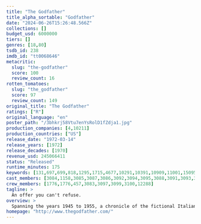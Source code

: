 ```yaml
---
title: "The Godfather"
title_alpha_sortable: "Godfather"
date: "2024-06-26T15:26:48.566Z"
collections: []
budget_usd: 6000000
tiers: []
genres: [18,80]
tsdb_id: 238
imdb_id: "tt0068646"
metacritic:
  slug: "the-godfather"
  score: 100
  review_count: 16
rotten_tomatoes:
  slug: "the_godfather"
  score: 97
  review_count: 149
original_title: "The Godfather"
ratings: ["R"]
original_language: "en"
poster_path: "/3bhkrj58Vtu7enYsRolD1fZdja1.jpg"
production_companies: [4,10211]
production_countries: ["US"]
release_date: "1972-03-14"
release_years: [1972]
release_decades: [1970]
revenue_usd: 245066411
status: "Released"
runtime_minutes: 175
keywords: [131,697,699,818,1295,1715,4677,10291,10391,10909,11001,15095,33421,155538,156043,163656,165725,180173,181858,207883,208611,257630,295351]
cast_members: [3084,1158,3085,3087,3086,3092,3094,3095,3088,3091,3093,3096,3090,3142,3143,20752,3145,1769,3174,27647]
crew_members: [1776,1776,457,3083,3097,3099,3100,12288]
tagline: >
  An offer you can't refuse.
overview: >
  Spanning the years 1945 to 1955, a chronicle of the fictional Italian-American Corleone crime family. When organized crime family patriarch, Vito Corleone barely survives an attempt on his life, his youngest son, Michael steps in to take care of the would-be killers, launching a campaign of bloody revenge.
homepage: "http://www.thegodfather.com/"
---
```

